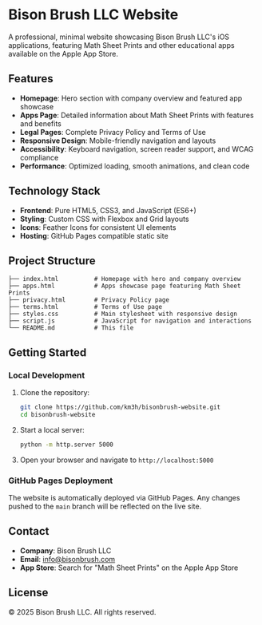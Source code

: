 # Bison Brush LLC Website

A professional, minimal website showcasing Bison Brush LLC's iOS applications, featuring Math Sheet Prints and other educational apps available on the Apple App Store.

## Features

- **Homepage**: Hero section with company overview and featured app showcase
- **Apps Page**: Detailed information about Math Sheet Prints with features and benefits
- **Legal Pages**: Complete Privacy Policy and Terms of Use
- **Responsive Design**: Mobile-friendly navigation and layouts
- **Accessibility**: Keyboard navigation, screen reader support, and WCAG compliance
- **Performance**: Optimized loading, smooth animations, and clean code

## Technology Stack

- **Frontend**: Pure HTML5, CSS3, and JavaScript (ES6+)
- **Styling**: Custom CSS with Flexbox and Grid layouts
- **Icons**: Feather Icons for consistent UI elements
- **Hosting**: GitHub Pages compatible static site

## Project Structure

```
├── index.html          # Homepage with hero and company overview
├── apps.html           # Apps showcase page featuring Math Sheet Prints
├── privacy.html        # Privacy Policy page
├── terms.html          # Terms of Use page
├── styles.css          # Main stylesheet with responsive design
├── script.js           # JavaScript for navigation and interactions
└── README.md           # This file
```

## Getting Started

### Local Development

1. Clone the repository:
   ```bash
   git clone https://github.com/km3h/bisonbrush-website.git
   cd bisonbrush-website
   ```

2. Start a local server:
   ```bash
   python -m http.server 5000
   ```

3. Open your browser and navigate to `http://localhost:5000`

### GitHub Pages Deployment

The website is automatically deployed via GitHub Pages. Any changes pushed to the `main` branch will be reflected on the live site.

## Contact

- **Company**: Bison Brush LLC
- **Email**: info@bisonbrush.com
- **App Store**: Search for "Math Sheet Prints" on the Apple App Store

## License

© 2025 Bison Brush LLC. All rights reserved.